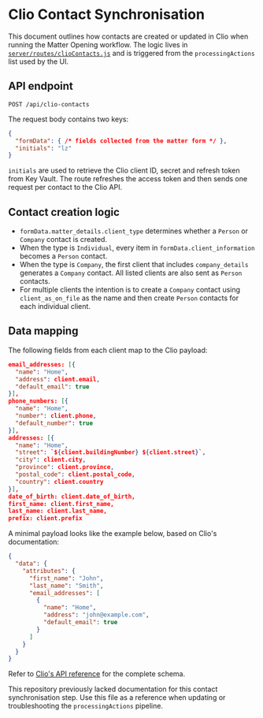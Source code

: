 # Clio Contact Synchronisation

This document outlines how contacts are created or updated in Clio when running the Matter Opening workflow. The logic lives in [`server/routes/clioContacts.js`](../server/routes/clioContacts.js) and is triggered from the `processingActions` list used by the UI.

## API endpoint

```
POST /api/clio-contacts
```

The request body contains two keys:

```json
{
  "formData": { /* fields collected from the matter form */ },
  "initials": "lz"
}
```

`initials` are used to retrieve the Clio client ID, secret and refresh token from Key Vault. The route refreshes the access token and then sends one request per contact to the Clio API.

## Contact creation logic

- `formData.matter_details.client_type` determines whether a `Person` or `Company` contact is created.
- When the type is `Individual`, every item in `formData.client_information` becomes a `Person` contact.
- When the type is `Company`, the first client that includes `company_details` generates a `Company` contact. All listed clients are also sent as `Person` contacts.
- For multiple clients the intention is to create a `Company` contact using `client_as_on_file` as the name and then create `Person` contacts for each individual client.

## Data mapping

The following fields from each client map to the Clio payload:

```json
email_addresses: [{
  "name": "Home",
  "address": client.email,
  "default_email": true
}],
phone_numbers: [{
  "name": "Home",
  "number": client.phone,
  "default_number": true
}],
addresses: [{
  "name": "Home",
  "street": `${client.buildingNumber} ${client.street}`,
  "city": client.city,
  "province": client.province,
  "postal_code": client.postal_code,
  "country": client.country
}],
date_of_birth: client.date_of_birth,
first_name: client.first_name,
last_name: client.last_name,
prefix: client.prefix
```

A minimal payload looks like the example below, based on Clio's documentation:

```json
{
  "data": {
    "attributes": {
      "first_name": "John",
      "last_name": "Smith",
      "email_addresses": [
        {
          "name": "Home",
          "address": "john@example.com",
          "default_email": true
        }
      ]
    }
  }
}
```

Refer to [Clio's API reference](https://docs.developers.clio.com/api-reference/#tag/Contacts/operation/Contact#create) for the complete schema.

This repository previously lacked documentation for this contact synchronisation step. Use this file as a reference when updating or troubleshooting the `processingActions` pipeline.